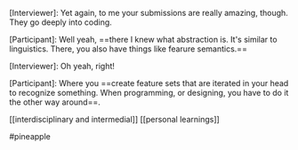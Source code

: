 [Interviewer]: Yet again, to me your submissions are really amazing, though. They go deeply into coding. 

[Participant]: Well yeah, ==there I knew what abstraction is. It's similar to linguistics. There, you also have things like fearure semantics.==

[Interviewer]: Oh yeah, right!

[Participant]: Where you ==create feature sets that are iterated in your head to recognize something. When programming, or designing, you have to do it the other way around==. 

[[interdisciplinary and intermedial]]
[[personal learnings]]

#pineapple 